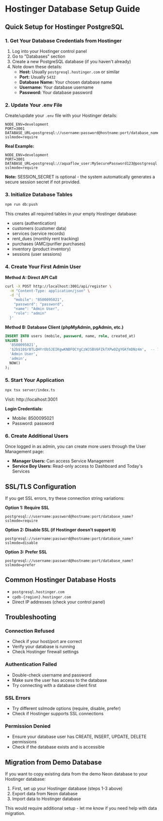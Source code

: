 # Hostinger Database Setup Guide

## Quick Setup for Hostinger PostgreSQL

### 1. Get Your Database Credentials from Hostinger
1. Log into your Hostinger control panel
2. Go to "Databases" section
3. Create a new PostgreSQL database (if you haven't already)
4. Note down these details:
   - **Host:** Usually `postgresql.hostinger.com` or similar
   - **Port:** Usually `5432`
   - **Database Name:** Your chosen database name
   - **Username:** Your database username
   - **Password:** Your database password

### 2. Update Your .env File
Create/update your `.env` file with your Hostinger details:

```env
NODE_ENV=development
PORT=3001
DATABASE_URL=postgresql://username:password@hostname:port/database_name?sslmode=require
```

**Real Example:**
```env
NODE_ENV=development
PORT=3001
DATABASE_URL=postgresql://aquaflow_user:MySecurePassword123@postgresql.hostinger.com:5432/aquaflow_production?sslmode=require
```

**Note:** SESSION_SECRET is optional - the system automatically generates a secure session secret if not provided.

### 3. Initialize Database Tables
```bash
npm run db:push
```

This creates all required tables in your empty Hostinger database:
- users (authentication)
- customers (customer data)
- services (service records)
- rent_dues (monthly rent tracking)
- purchases (AMC/purifier purchases)
- inventory (product inventory)
- sessions (user sessions)

### 4. Create Your First Admin User

**Method A: Direct API Call**
```bash
curl -X POST http://localhost:3001/api/register \
  -H "Content-Type: application/json" \
  -d '{
    "mobile": "8500095021",
    "password": "password",
    "name": "Admin User",
    "role": "admin"
  }'
```

**Method B: Database Client (phpMyAdmin, pgAdmin, etc.)**
```sql
INSERT INTO users (mobile, password, name, role, created_at) 
VALUES (
  '8500095021', 
  '$2b$10$rBTLQHYrOb5JEIKgwKNBFOCYgCzWJSBV6FZkfXPwOZgYGKfmDNz4m',  -- This is "password" hashed
  'Admin User', 
  'admin',
  NOW()
);
```

### 5. Start Your Application
```bash
npx tsx server/index.ts
```

Visit: http://localhost:3001

**Login Credentials:**
- Mobile: 8500095021
- Password: password

### 6. Create Additional Users
Once logged in as admin, you can create more users through the User Management page:
- **Manager Users:** Can access Service Management
- **Service Boy Users:** Read-only access to Dashboard and Today's Services

## SSL/TLS Configuration

If you get SSL errors, try these connection string variations:

**Option 1: Require SSL**
```
postgresql://username:password@hostname:port/database_name?sslmode=require
```

**Option 2: Disable SSL (if Hostinger doesn't support it)**
```
postgresql://username:password@hostname:port/database_name?sslmode=disable
```

**Option 3: Prefer SSL**
```
postgresql://username:password@hostname:port/database_name?sslmode=prefer
```

## Common Hostinger Database Hosts
- `postgresql.hostinger.com`
- `cpdb-{region}.hostinger.com`
- Direct IP addresses (check your control panel)

## Troubleshooting

### Connection Refused
- Check if your host/port are correct
- Verify your database is running
- Check Hostinger firewall settings

### Authentication Failed
- Double-check username and password
- Make sure the user has access to the database
- Try connecting with a database client first

### SSL Errors
- Try different sslmode options (require, disable, prefer)
- Check if Hostinger supports SSL connections

### Permission Denied
- Ensure your database user has CREATE, INSERT, UPDATE, DELETE permissions
- Check if the database exists and is accessible

## Migration from Demo Database

If you want to copy existing data from the demo Neon database to your Hostinger database:

1. First, set up your Hostinger database (steps 1-3 above)
2. Export data from Neon database
3. Import data to Hostinger database

This would require additional setup - let me know if you need help with data migration.